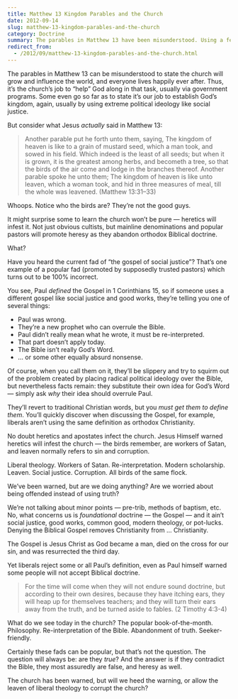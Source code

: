 ```yaml
---
title: Matthew 13 Kingdom Parables and the Church
date: 2012-09-14
slug: matthew-13-kingdom-parables-and-the-church
category: Doctrine
summary: The parables in Matthew 13 have been misunderstood. Using a few basic principles, and the idea Jesus tells us what some of them mean, shed light on the rest. But be warned, you may not like what you read.
redirect_from:
  - /2012/09/matthew-13-kingdom-parables-and-the-church.html
---
```




The parables in Matthew 13 can be misunderstood to state the church will
grow and influence the world, and everyone lives happily ever after.
Thus, it’s the church’s job to “help” God along in that task, usually
via government programs. Some even go so far as to state it’s our job to
establish God’s kingdom, again, usually by using extreme political
ideology like social justice.

But consider what Jesus *actually* said in Matthew 13:

> Another parable put he forth unto them, saying, The kingdom of heaven
> is like to a grain of mustard seed, which a man took, and sowed in his
> field. Which indeed is the least of all seeds; but when it is grown,
> it is the greatest among herbs, and becometh a tree, so that the birds
> of the air come and lodge in the branches thereof. Another parable
> spoke he unto them; The kingdom of heaven is like unto leaven, which a
> woman took, and hid in three measures of meal, till the whole was
> leavened. (Matthew 13:31–33)

Whoops. Notice who the birds are? They’re not the good guys.

It might surprise some to learn the church won’t be pure — heretics will
infest it. Not just obvious cultists, but mainline denominations and
popular pastors will promote heresy as they abandon orthodox Biblical
doctrine.

What?

Have you heard the current fad of “the gospel of social justice”?
That’s one example of a popular fad (promoted by supposedly trusted
pastors) which turns out to be 100% incorrect.

You see, Paul *defined* the Gospel in 1 Corinthians 15, so if someone
uses a different gospel like social justice and good works, they’re
telling you one of several things:

-   Paul was wrong.
-   They’re a new prophet who can overrule the Bible.
-   Paul didn’t really mean what he wrote, it must be re-interpreted.
-   That part doesn’t apply today.
-   The Bible isn’t really God’s Word.
-   … or some other equally absurd nonsense.

Of course, when you call them on it, they’ll be slippery and try to
squirm out of the problem created by placing radical political ideology
over the Bible, but nevertheless facts remain: they substitute their own
idea for God’s Word — simply ask *why* their idea should overrule Paul.

They’ll revert to traditional Christian words, but you *must get them to
define them*. You’ll quickly discover when discussing the Gospel, for
example, liberals aren’t using the same definition as orthodox
Christianity.

No doubt heretics and apostates infect the church. Jesus Himself warned
heretics will infest the church — the birds remember, are workers of
Satan, and leaven normally refers to sin and corruption.

Liberal theology.
Workers of Satan. Re-interpretation. Modern scholarship. Leaven. Social
justice. Corruption. All birds of the same flock.

We’ve been warned, but are we doing anything? Are we worried about
being offended instead of using truth?

We’re not talking about minor points — pre-trib, methods of baptism,
etc. No, what concerns us is *foundational* doctrine — the Gospel — and
it ain’t social justice, good works, common good, modern theology, or
pot-lucks. Denying the Biblical Gospel removes Christianity from …
Christianity.

The Gospel is Jesus Christ as God became a man, died on the cross for
our sin, and was resurrected the third day.

Yet liberals reject some or all Paul’s definition, even as Paul himself
warned some people will not accept Biblical doctrine.

> For the time will come when they will not endure sound doctrine, but
> according to their own desires, because they have itching ears, they
> will heap up for themselves teachers; and they will turn their ears
> away from the truth, and be turned aside to fables. (2 Timothy 4:3-4)

What do we see today in the church? The popular book-of-the-month.
Philosophy. Re-interpretation of the Bible. Abandonment of truth.
Seeker-friendly.

Certainly these fads can be popular, but that’s not the question. The
question will always be: are they *true*? And the answer is if they
contradict the Bible, they most assuredly are false, and heresy as well.

The church has been warned, but will we heed the warning, or allow the
leaven of liberal theology to corrupt the church?

